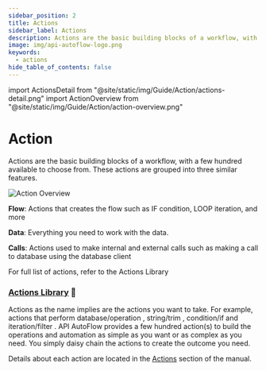 ```yaml
---
sidebar_position: 2
title: Actions
sidebar_label: Actions
description: Actions are the basic building blocks of a workflow, with a few hundred available to choose from
image: img/api-autoflow-logo.png
keywords:
  - actions
hide_table_of_contents: false
---
```


import ActionsDetail from "@site/static/img/Guide/Action/actions-detail.png"
import ActionOverview from "@site/static/img/Guide/Action/action-overview.png"

# Action

Actions are the basic building blocks of a workflow, with a few hundred available to choose from. These actions are grouped into three similar features.

<div class="myResponsiveImg">
    <img src={ActionOverview} alt="Action Overview" class="myResponsiveImg"/>
</div>

**Flow**: Actions that creates the flow such as IF condition, LOOP iteration, and more

**Data**: Everything you need to work with the data.

**Calls**: Actions used to make internal and external calls such as making a call to database using the database client

For full list of actions, refer to the Actions Library

### [Actions Library](../../../actions-library) 🔗

Actions as the name implies are the actions you want to take. For example, actions that perform database/operation , string/trim , condition/if and iteration/filter . API AutoFlow provides a few hundred action(s) to build the operations and automation as simple as you want or as complex as you need. You simply daisy chain the actions to create the outcome you need.

Details about each action are located in the [Actions](../../../actions-library) section of the manual.

